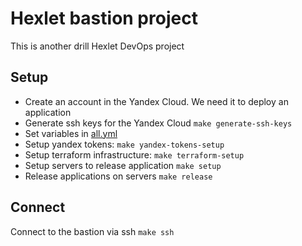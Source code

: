 # Hexlet bastion project

This is another drill Hexlet DevOps project

## Setup

- Create an account in the Yandex Cloud. We need it to deploy an application
- Generate ssh keys for the Yandex Cloud `make generate-ssh-keys`
- Set variables in [all.yml](./ansible/group_vars/all.yml)
- Setup yandex tokens: `make yandex-tokens-setup`
- Setup terraform infrastructure: `make terraform-setup`
- Setup servers to release application `make setup`
- Release applications on servers `make release`

## Connect

Connect to the bastion via ssh `make ssh`
